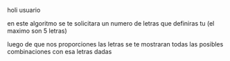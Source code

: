 holi usuario

en este algoritmo se te solicitara un numero de letras que definiras tu (el maximo son 5 letras)

luego de que nos proporciones las letras se te mostraran todas las posibles combinaciones con esa letras dadas
